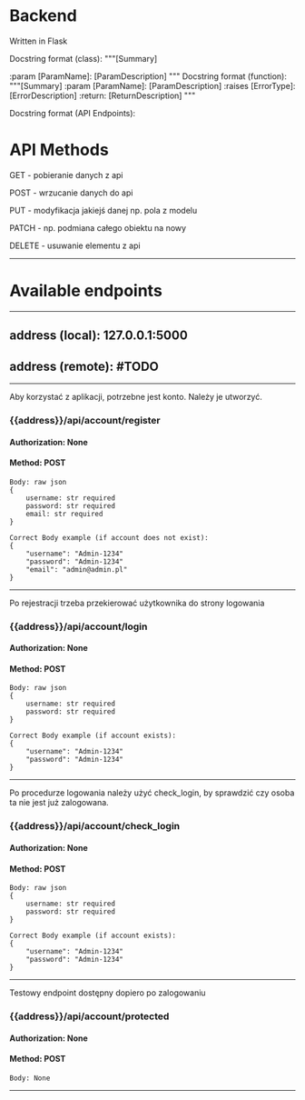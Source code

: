# Backend
Written in Flask

Docstring format (class):
"""[Summary]

:param [ParamName]: [ParamDescription]
"""
Docstring format (function):
"""[Summary]
:param [ParamName]: [ParamDescription]
:raises [ErrorType]: [ErrorDescription]
:return: [ReturnDescription]
"""

Docstring format (API Endpoints):

# API Methods

GET - pobieranie danych z api

POST - wrzucanie danych do api

PUT - modyfikacja jakiejś danej np. pola z modelu

PATCH - np. podmiana całego obiektu na nowy

DELETE - usuwanie elementu z api

------------------------------------------------------------

# Available endpoints

------------------------------------------------------------

## address (local): 127.0.0.1:5000
## address (remote): #TODO

------------------------------------------------------------

Aby korzystać z aplikacji, potrzebne jest konto. Należy je utworzyć.

### {{address}}/api/account/register

#### Authorization: None

#### Method: POST

    Body: raw json
    {
        username: str required
        password: str required
        email: str required
    }
    
    Correct Body example (if account does not exist):
    {
        "username": "Admin-1234"
        "password": "Admin-1234"
        "email": "admin@admin.pl"
    }

------------------------------------------------------------

Po rejestracji trzeba przekierować użytkownika do strony logowania

### {{address}}/api/account/login

#### Authorization: None

#### Method: POST

    Body: raw json
    {
        username: str required
        password: str required
    }
    
    Correct Body example (if account exists):
    {
        "username": "Admin-1234"
        "password": "Admin-1234"
    }

------------------------------------------------------------

Po procedurze logowania należy użyć check_login, by sprawdzić czy osoba ta
nie jest już zalogowana.


### {{address}}/api/account/check_login

#### Authorization: None

#### Method: POST

    Body: raw json
    {
        username: str required
        password: str required
    }
    
    Correct Body example (if account exists):
    {
        "username": "Admin-1234"
        "password": "Admin-1234"
    }

------------------------------------------------------------

Testowy endpoint dostępny dopiero po zalogowaniu

### {{address}}/api/account/protected

#### Authorization: None

#### Method: POST

    Body: None

------------------------------------------------------------
